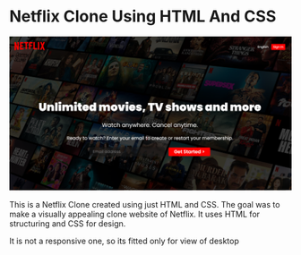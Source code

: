 # Netflix Clone Using HTML And CSS

![Netflix Clone](./assets/images/screenshot_of_project.png)

This is a Netflix Clone created using just HTML and CSS. The goal was to make a visually appealing clone website of Netflix. It uses HTML for structuring and CSS for design.

It is not a responsive one, so its fitted only for view of desktop